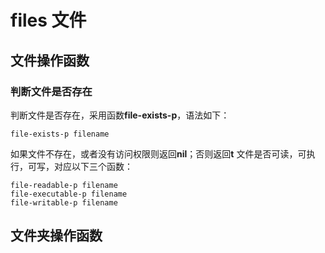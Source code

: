 # files 文件

## 文件操作函数

### 判断文件是否存在
判断文件是否存在，采用函数**file-exists-p**，语法如下：
```elisp
file-exists-p filename
```
如果文件不存在，或者没有访问权限则返回**nil**；否则返回**t**
文件是否可读，可执行，可写，对应以下三个函数：
```
file-readable-p filename
file-executable-p filename
file-writable-p filename
```


## 文件夹操作函数
